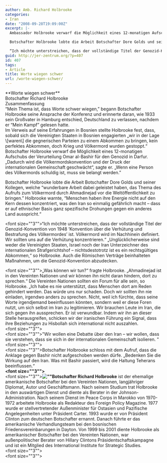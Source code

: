```yaml
---
author: Amb. Richard Holbrooke
categories:
- Iran
date: "2008-09-28T19:09:00Z"
excerpt: |-
  Ambassador Holbrooke verwarf die Möglichkeit eines 12-monatigen Aufschubs der Verurteilung Omar al-Bashir für den Genozid in Darfur. „Dadurch wird die Völkermordskonvention und der Druck der internationalen Gemeinschaft geschwächt“, sagte er. „Wenn eine Person des Völkermords schuldig ist, muss sie belangt werden.”

  Botschafter Holbrooke lobte die Arbeit Botschafter Dore Golds und seiner Kollegen, welche “wunderbare Arbeit dabei geleistet haben, das Thema des Aufrufs zum Völkermord durch Ahmadinejad vor der Weltöffentlichkeit zu thematisieren.” Holbrook warnte, “Menschen haben ihre Energie nicht auf den Kern dessen konzentriert, was den Iran so einmalig gefährlich macht – dass er ganz auf ethnischer Basis spezifische Drohungen gegen ein anderes Land ausspricht.“

  “Ich möchte unterstreichen, dass der vollständige Titel der Genozid-Konvention von 1948 ‘Konvention über die Verhütung und Bestrafung des Völkermordes’ ist. Völkermord wird im Nachhinein definiert. Wir sollten uns auf die Verhütung konzentrieren.“
guid: http://jer-zentrum.org/?p=407
id: 407
tags:
- Article
title: Worte wiegen schwer
url: /worte-wiegen-schwer/
---
```


<div align=""center"">**<font size=""3"">Worte wiegen schwer</font>**</div><div align=""center""><font size=""3"">Botschafter Richard Holbrooke</font></div><div align=""center""><font size=""3"">Zusammenfassung</font></div><div><font size=""3""> </font></div><div><font size=""3""> </font></div><div><font size=""3"">“Mein Thema ist, dass Worte schwer wiegen,” begann Botschafter Holbrooke seine Ansprache der Konferenz und erinnerte daran, wie 1933 sein Großvater in Hamburg entschied, Deutschland zu verlassen, nachdem er “Mein Kampf” gelesen hatte. </font></div><div><font size=""3"">Im Verweis auf seine Erfahrungen in Bosnien stellte Holbrooke fest, dass, sobald sich die Vereinigten Staaten in Bosnien engagierten „wir in der Lage \[waren\] die gegnerischen Parteien zu einem Abkommen zu bringen, kein perfektes Abkommen, doch Krieg und Völkermord wurden gestoppt.“ Botschafter Holbrooke verwarf die Möglichkeit eines 12-monatigen Aufschubs der Verurteilung Omar al-Bashir für den Genozid in Darfur. „Dadurch wird die Völkermordskonvention und der Druck der internationalen Gemeinschaft geschwächt“, sagte er. „Wenn eine Person des Völkermords schuldig ist, muss sie belangt werden.”

Botschafter Holbrooke lobte die Arbeit Botschafter Dore Golds und seiner Kollegen, welche “wunderbare Arbeit dabei geleistet haben, das Thema des Aufrufs zum Völkermord durch Ahmadinejad vor die Weltöffentlichkeit zu bringen.” Holbrooke warnte, “Menschen haben ihre Energie nicht auf den Kern dessen konzentriert, was den Iran so einmalig gefährlich macht – dass er auf ethnischer Basis ganz spezifische Drohungen gegen ein anderes Land ausspricht.“

</font></div><div><font size=""3"">“Ich möchte unterstreichen, dass der vollständige Titel der Genozid-Konvention von 1948 ‘Konvention über die Verhütung und Bestrafung des Völkermordes’ ist. Völkermord wird im Nachhinein definiert. Wir sollten uns auf die Verhütung konzentrieren.“ „Unglücklicherweise sind weder die Vereinigten Staaten, Israel noch der Iran Unterzeichner des internationalen Strafgerichtshof – nichtsdestotrotz ist es ein rechtsgültiges Abkommen,“ so Holbrooke. Auch die Römischen Verträge beinhalteten Maßnahmen, um die Genozid-Konvention abzudecken.

</font></div><div><font size=""3"">„Was können wir tun?“ fragte Holbrooke. „Ahmadinejad ist in den Vereinten Nationen und wir können ihn nicht daran hindern, dort zu sprechen.“ Die Vereinten Nationen sollten ein Forum für alle sein, so Holbrooke. „Ich habe es nie unterstützt, dass Menschen dort am Reden gehindert werden. Das würde uns nur schaden. Doch wir sollten ihn nie einladen, irgendwo anders zu sprechen. Nicht, weil ich fürchte, dass seine Worte irgendjemand beeinflussen könnten, sondern weil er diese Foren nutzt, um sich selbst im Iran zu legitimieren. Wir brauchen Leute im Iran, die sich gegen ihn aussprechen. Er ist verwundbar. Indem wir ihn an dieser Stelle herausgreifen, schicken wir der iranischen Führung ein Signal, dass ihre Beziehungen zu Hisbollah sich international nicht auszahlen.</font></div><div><font size=""3""> </font></div><div><font size=""3"">"Wir wollen eine Debatte über den Iran – wir wollen, dass sie verstehen, dass sie sich in der internationalen Gemeinschaft isolieren. "</font></div><div><font size=""3""> </font></div><div><font size=""3"">Botschafter Holbrooke schloss mit dem Aufruf, dass die Anklage gegen Bashir nicht aufgeschoben werden dürfe. „Bedenken Sie die Wirkung auf den Iran. Was mit Bashir passiert, wird die Haltung Teherans beeinflussen.“</font></div><div>**<font size=""3""> </font>**</div><div><font size=""3"">**![""]("/UserFiles/Holbrooke.jpg")Botschafter Richard Holbrooke** ist der ehemalige amerikanische Botschafter bei den Vereinten Nationen, langjähriger Diplomat, Autor und Geschäftsmann. Nach seinem Studium trat Holbrooke in den auswärtigen Dienst und diente als Berater in der Johnson-Administration. Nach seinem Dienst im Peace Corps in Marokko von 1970-1972 arbeitete Holbrooke als Redakteur des Foreign Policy Magazine. 1977 wurde er stellvertretender Außenminister für Ostasien und Pazifische Angelegenheiten unter Präsident Carter. 1993 wurde er von Präsident Clinton zum deutschen Botschafter ernannt. Danach führte er das amerikanische Verhandlungsteam bei den bosnischen Friedensvereinbarungen in Dayton. Von 1999 bis 2001 diente Holbrooke als amerikanischer Botschafter bei den Vereinten Nationen, war außenpolitischer Berater von Hillary Clintons Präsidentschaftskampagne und ist ein Mitglied des International Institute for Strategic Studies.</font></div><div><font size=""3""> </font></div><div><font size=""3""> </font></div>